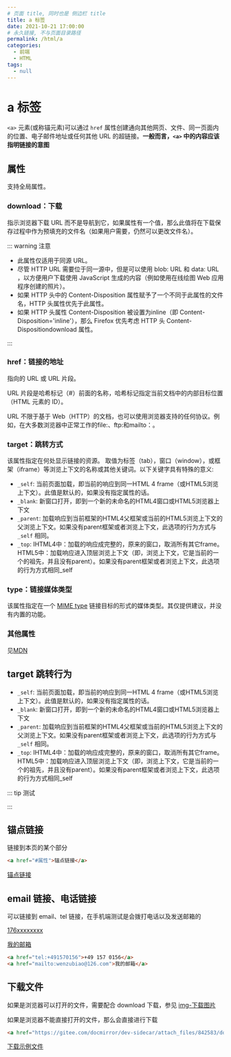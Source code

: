 ```yaml
---
# 页面 title, 同时也是 侧边栏 title
title: a 标签
date: 2021-10-21 17:00:00
# 永久链接, 不与页面目录路径
permalink: /html/a
categories: 
  - 前端
  - HTML
tags: 
  - null
---
```

# a 标签

`<a>` 元素(或称锚元素)可以通过 `href` 属性创建通向其他网页、文件、同一页面内的位置、电子邮件地址或任何其他 URL 的超链接。**一般而言，`<a>` 中的内容应该指明链接的意图**

## 属性

支持全局属性。

### download：下载

指示浏览器下载 URL 而不是导航到它，如果属性有一个值，那么此值将在下载保存过程中作为预填充的文件名（如果用户需要，仍然可以更改文件名）。

::: warning 注意

* 此属性仅适用于同源 URL。
* 尽管 HTTP URL 需要位于同一源中，但是可以使用 blob: URL 和 data: URL ，以方便用户下载使用 JavaScript 生成的内容（例如使用在线绘图 Web 应用程序创建的照片）。
* 如果 HTTP 头中的 Content-Disposition 属性赋予了一个不同于此属性的文件名，HTTP 头属性优先于此属性。
* 如果 HTTP 头属性 Content-Disposition 被设置为inline（即 Content-Disposition='inline'），那么 Firefox 优先考虑 HTTP 头 Content-Dispositiondownload 属性。

:::

### href：链接的地址

指向的 URL 或 URL 片段。

URL 片段是哈希标记（#）前面的名称，哈希标记指定当前文档中的内部目标位置（HTML 元素的 ID）。

URL 不限于基于 Web（HTTP）的文档，也可以使用浏览器支持的任何协议。例如，在大多数浏览器中正常工作的file:、ftp:和mailto：。

### target：跳转方式

该属性指定在何处显示链接的资源。 取值为标签（tab），窗口（window），或框架（iframe）等浏览上下文的名称或其他关键词。以下关键字具有特殊的意义:

- `_self`: 当前页面加载，即当前的响应到同一HTML 4 frame（或HTML5浏览上下文）。此值是默认的，如果没有指定属性的话。
- `_blank`: 新窗口打开，即到一个新的未命名的HTML4窗口或HTML5浏览器上下文
- `_parent`: 加载响应到当前框架的HTML4父框架或当前的HTML5浏览上下文的父浏览上下文。如果没有parent框架或者浏览上下文，此选项的行为方式与 `_self` 相同。
- `_top`: IHTML4中：加载的响应成完整的，原来的窗口，取消所有其它frame。 HTML5中：加载响应进入顶层浏览上下文（即，浏览上下文，它是当前的一个的祖先，并且没有parent）。如果没有parent框架或者浏览上下文，此选项的行为方式相同_self

### type：链接媒体类型

该属性指定在一个 [MIME type](https://developer.mozilla.org/zh-CN/docs/Glossary/MIME_type) 链接目标的形式的媒体类型。其仅提供建议，并没有内置的功能。

### 其他属性

见[MDN](https://developer.mozilla.org/zh-CN/docs/Web/HTML/Element/a#%E5%B1%9E%E6%80%A7)

## target 跳转行为

- `_self`: 当前页面加载，即当前的响应到同一HTML 4 frame（或HTML5浏览上下文）。此值是默认的，如果没有指定属性的话。
- `_blank`: 新窗口打开，即到一个新的未命名的HTML4窗口或HTML5浏览器上下文
- `_parent`: 加载响应到当前框架的HTML4父框架或当前的HTML5浏览上下文的父浏览上下文。如果没有parent框架或者浏览上下文，此选项的行为方式与 `_self` 相同。
- `_top`: IHTML4中：加载的响应成完整的，原来的窗口，取消所有其它frame。 HTML5中：加载响应进入顶层浏览上下文（即，浏览上下文，它是当前的一个的祖先，并且没有parent）。如果没有parent框架或者浏览上下文，此选项的行为方式相同_self

::: tip 测试

<html-test type="a_Target" />

:::

## 锚点链接

链接到本页的某个部分

```html
<a href="#属性">锚点链接</a>
```

<a href="#属性">锚点链接</a>

## email 链接、电话链接

可以链接到 email、tel 链接，在手机端测试是会拨打电话以及发送邮箱的

<a href="tel:+176xxxxxxxx">176xxxxxxxx</a>

<a href="mailto:wenzubiao@126.com">我的邮箱</a>

```html
<a href="tel:+491570156">+49 157 0156</a>
<a href="mailto:wenzubiao@126.com">我的邮箱</a>
```

## 下载文件

如果是浏览器可以打开的文件，需要配合 download 下载，参见 [img-下载图片](/html/img/#下载图片)

如果是浏览器不能直接打开的文件，那么会直接进行下载

```html
<a href="https://gitee.com/docmirror/dev-sidecar/attach_files/842583/download/DevSidecar-1.6.2.exe">下载示例文件</a>
```

<a href="https://gitee.com/docmirror/dev-sidecar/attach_files/842583/download/DevSidecar-1.6.2.exe">下载示例文件</a>

